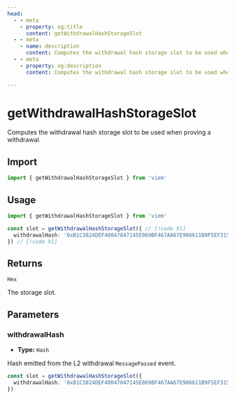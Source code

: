 ```yaml
---
head:
  - - meta
    - property: og:title
      content: getWithdrawalHashStorageSlot
  - - meta
    - name: description
      content: Computes the withdrawal hash storage slot to be used when proving a withdrawal.
  - - meta
    - property: og:description
      content: Computes the withdrawal hash storage slot to be used when proving a withdrawal.

---
```


# getWithdrawalHashStorageSlot

Computes the withdrawal hash storage slot to be used when proving a withdrawal.

## Import

```ts
import { getWithdrawalHashStorageSlot } from 'viem'
```

## Usage

```ts
import { getWithdrawalHashStorageSlot } from 'viem'

const slot = getWithdrawalHashStorageSlot({ // [!code hl]
  withdrawalHash: '0xB1C3824DEF40047847145E069BF467AA67E906611B9F5EF31515338DB0AABFA2' // [!code hl]
}) // [!code hl]
```

## Returns

`Hex`

The storage slot.

## Parameters

### withdrawalHash

- **Type:** `Hash`

Hash emitted from the L2 withdrawal `MessagePassed` event.

```ts
const slot = getWithdrawalHashStorageSlot({ 
  withdrawalHash: '0xB1C3824DEF40047847145E069BF467AA67E906611B9F5EF31515338DB0AABFA2' // [!code focus]
})
```
